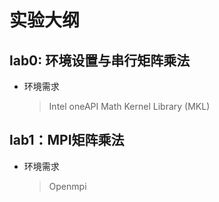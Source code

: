 # 实验大纲

## lab0: 环境设置与串行矩阵乘法

- 环境需求
  
    > Intel oneAPI Math Kernel Library (MKL)

## lab1：MPI矩阵乘法

- 环境需求
    > Openmpi